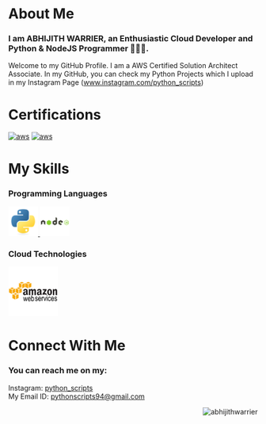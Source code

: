 # About Me
### I am ABHIJITH WARRIER, an Enthusiastic Cloud Developer and Python & NodeJS Programmer 👨🏻‍💻.

Welcome to my GitHub Profile. I am a AWS Certified Solution Architect Associate. In my GitHub, you can check my Python Projects which I upload in my Instagram Page (www.instagram.com/python_scripts)

# Certifications
<a href="https://www.credly.com/badges/fc5c8c2b-d9eb-44c3-bd78-36d7b05e48e4/public_url" target="_blank"> <img src="https://www.dropbox.com/s/typidod5ujge2sd/SAA.png?raw=1" alt="aws" width="100" height="100"/></a>
<a href="https://www.credly.com/badges/4b99e0c4-eaf9-47c0-a42d-28d2206567d3/public_url" target="_blank"> <img src="https://www.dropbox.com/s/x8e6u8l7dqbchls/CP.png?raw=1" alt="aws" width="100" height="100"/></a>

# My Skills
### Programming Languages
<a href="https://www.python.org" target="_blank"> <img src="https://raw.githubusercontent.com/devicons/devicon/master/icons/python/python-original.svg" alt="python" width="60" height="60"/> </a>
<a href="https://nodejs.org" target="_blank"> <img src="https://raw.githubusercontent.com/devicons/devicon/master/icons/nodejs/nodejs-original-wordmark.svg" alt="nodejs" width="60" height="60"/> </a>

### Cloud Technologies
<a href="https://aws.amazon.com" target="_blank"> <img src="https://raw.githubusercontent.com/devicons/devicon/master/icons/amazonwebservices/amazonwebservices-original-wordmark.svg" alt="aws" width="100" height="100"/></a>

# Connect With Me
### You can reach me on my:
Instagram: <a href="https://instagram.com/python_scripts" target="blank">python_scripts</a><br>
My Email ID: <a href="mailto:pythonscripts94@gmail.com" target="blank">pythonscripts94@gmail.com</a>

<p align="right"> <img src="https://komarev.com/ghpvc/?username=abhijithwarrier&label=Profile%20views&color=0e75b6&style=flat" alt="abhijithwarrier" /></p>

<!--
**abhijithwarrier/abhijithwarrier** is a ✨ _special_ ✨ repository because its `README.md` (this file) appears on your GitHub profile.
Instagram Page 🔗: www.instagram.com/python_scripts

My Email ID 📧: pythonscripts94@gmail.com

Here are some ideas to get you started:

- 🔭 I’m currently working on ...
- 🌱 I’m currently learning ...
- 👯 I’m looking to collaborate on ...
- 🤔 I’m looking for help with ...
- 💬 Ask me about ...
- 📫 How to reach me: ...
- 😄 Pronouns: ...
- ⚡ Fun fact: ...
-->
